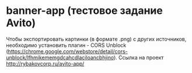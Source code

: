 # banner-app (тестовое задание Avito)
Чтобы экспортировать картинки (в формате .png) с других источников, необходимо установить плагин - CORS Unblock (https://chrome.google.com/webstore/detail/cors-unblock/lfhmikememgdcahcdlaciloancbhjino). 
Ссылка на проект http://rybakovcorp.ru/avito-app/
